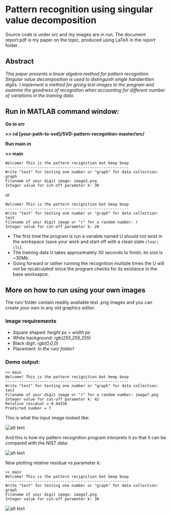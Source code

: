 # Pattern recognition using singular value decomposition

Source code is under *src* and my images are in *run*. The document report.pdf is my paper on the topic, produced using LaTeX in the *report* folder.

## Abstract

*This paper presents a linear algebra method for pattern recognition.
Singular value decomposition is used to distinguish single handwritten
digits. I implement a method for giving test images to the program and
examine the goodness of recognition when accounting for different number
of variations in the training data.*

## Run in MATLAB command window: 
**Go to *src***

**>> cd [your-path-to-svd]/SVD-pattern-recognition-master/src/**

**Run main.m**

**>> main**
```
Welcome! This is the pattern recignition bot beep boop
------------------------------------------------------
Write "test" for testing one number or "graph" for data collection: graph
Filename of your digit image: image3.png
Integer value for cut-off parameter k: 30
```
or
```
Welcome! This is the pattern recignition bot beep boop
------------------------------------------------------
Write "test" for testing one number or "graph" for data collection: test
Filename of your digit image or "r" for a random number: r
Integer value for cut-off parameter k: 20
```
- The first time the program is run a variable named U should not exist in the workspace (save your work and start off with a clean slate `clear; clc`). 
- The training data U takes approximately 30 seconds to finish, its size is ~30Mb.
- Going forward or rather running the recognition multiple times the U will not be recalculated since the program checks for its existance in the base worksapce.

## More on how to run using your own images
The run/ folder contain readily available test .png images and you can create your own in any old graphics editor.

### Image requirements
- Square shaped: *height px = width px*
- White background: *rgb(255,255,255)*
- Black digit: *rgb(0,0,0)*
- Placement: *In the run/ folder!*

### Demo output:
```
>> main
Welcome! This is the pattern recignition bot beep boop
------------------------------------------------------
Write "test" for testing one number or "graph" for data collection: test
Filename of your digit image or "r" for a random number: image7.png
Integer value for cut-off parameter k: 42
Relative residual = 0.44336
Predicted number = 7
```
This is what the input image looked like:

![alt text](https://raw.githubusercontent.com/hd4niel/SVD-pattern-recognition/master/run/image7.png "Input digit 7")

And this is how my pattern recognition program interprets it so that it can be compared with the NIST data:

![alt text](https://raw.githubusercontent.com/hd4niel/SVD-pattern-recognition/master/run/output7.png "Interpreted digit 7")

Now plotting relative residual vs parameter k:
```
>> main
Welcome! This is the pattern recignition bot beep boop
------------------------------------------------------
Write "test" for testing one number or "graph" for data collection: graph
Filename of your digit image: image7.png
Integer value for cut-off parameter k: 30
```

![alt text](https://raw.githubusercontent.com/hd4niel/SVD-pattern-recognition/master/run/image7graph.png "Graph of relative residuals for image7.png")
